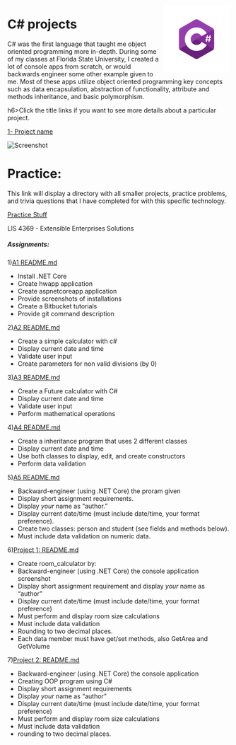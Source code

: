 <!-- Technology logo picture and title -->
<img src="img/c_sharp_logo.png" width= 30% length= 30% align="right"><h1>C# projects</h1>

<!-- Technology welcome message -->
C# was the first language that taught me object oriented programming more in-depth. During some of my classes at Florida State University, I created a lot of console apps from scratch, or would backwards engineer some other example given to me. Most of these apps utilize object oriented programming key concepts such as data encapsulation, abstraction of functionality, attribute and methods inheritance, and basic polymorphism. 

h6>Click the title links if you want to see more details about a particular project.</h6>

[1- Project name](https://github.com/lgc13/c_sharp/tree/master/_project)

![Screenshot](_project/img/pic1.png)

# Practice:

This link will display a directory with all smaller projects, practice problems, and trivia questions that I have completed for with this specific technology.

[Practice Stuff](https://github.com/lgc13/c_sharp/tree/master/practice)

LIS 4369 - Extensible Enterprises Solutions

##### Assignments:

1)[A1 README.md](a1/README.md)

  * Install .NET Core
  * Create hwapp application
  * Create aspnetcoreapp application
  * Provide screenshots of installations
  * Create a Bitbucket tutorials
  * Provide git command description

2)[A2 README.md](a2/README.md)

  * Create a simple calculator with c#
  * Display current date and time
  * Validate user input
  * Create parameters for non valid divisions (by 0)

3)[A3 README.md](a3/README.md)

  * Create a Future calculator with C#
  * Display current date and time
  * Validate user input
  * Perform mathematical operations

4)[A4 README.md](a4/README.md)

  * Create a inheritance program that uses 2 different classes
  * Display current date and time
  * Use both classes to display, edit, and create constructors
  * Perform data validation

5)[A5 README.md](a5/README.md)

  * Backward-engineer (using .NET Core) the proram given
  * Display short assignment requirements.
  * Display *your* name as “author.”
  * Display current date/time (must include date/time, your format preference).
  * Create two classes: person and student (see fields and methods below).
  * Must include data validation on numeric data.

6)[Project 1: README.md](project1/README.md)

  * Create room_calculator by:
  * Backward-engineer (using .NET Core) the console application screenshot
  * Display short assignment requirement and display *your* name as “author”
  * Display current date/time (must include date/time, your format preference)
  * Must perform and display room size calculations
  * Must include data validation
  * Rounding to two decimal places.
  * Each data member must have get/set methods, also GetArea and GetVolume

7)[Project 2: README.md](project2/README.md)

  * Backward-engineer (using .NET Core) the console application
  * Creating OOP program using C#
  * Display short assignment requirements
  * Display *your* name as “author”
  * Display current date/time (must include date/time, your format preference)
  * Must perform and display room size calculations
  * Must include data validation
  * rounding to two decimal places.     
